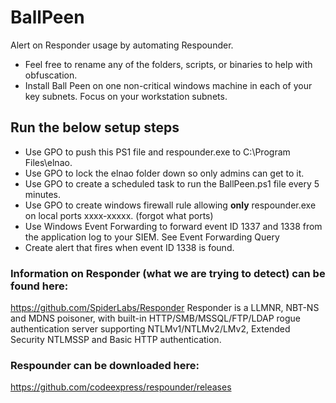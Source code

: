# BallPeen
Alert on Responder usage by automating Respounder.
- Feel free to rename any of the folders, scripts, or binaries to help with obfuscation.
- Install Ball Peen on one non-critical windows machine in each of your key subnets.  Focus on your workstation subnets.

## Run the below setup steps
- Use GPO to push this PS1 file and respounder.exe to C:\Program Files\elnao\.  
- Use GPO to lock the elnao folder down so only admins can get to it. 
- Use GPO to create a scheduled task to run the BallPeen.ps1 file every 5 minutes.
- Use GPO to create windows firewall rule allowing **only** respounder.exe on local ports xxxx-xxxxx. (forgot what ports)
- Use Windows Event Forwarding to forward event ID 1337 and 1338 from the application log to your SIEM.
  See Event Forwarding Query
- Create alert that fires when event ID 1338 is found. 

### Information on Responder (what we are trying to detect) can be found here:
https://github.com/SpiderLabs/Responder
Responder is a LLMNR, NBT-NS and MDNS poisoner, with built-in HTTP/SMB/MSSQL/FTP/LDAP rogue authentication server supporting NTLMv1/NTLMv2/LMv2, Extended Security NTLMSSP and Basic HTTP authentication.

### **Respounder** can be downloaded here:
https://github.com/codeexpress/respounder/releases
